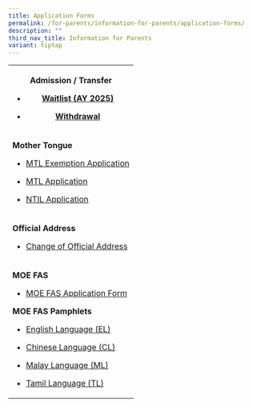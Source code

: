 ```yaml
---
title: Application Forms
permalink: /for-parents/information-for-parents/application-forms/
description: ""
third_nav_title: Information for Parents
variant: tiptap
---
```

<p></p>
<table style="minWidth: 25px">
<colgroup>
<col>
</colgroup>
<tbody>
<tr>
<th rowspan="1" colspan="1">
<p><strong>Admission / Transfer</strong>
</p>
<ul>
<li>
<p><a href="https://drive.google.com/file/d/1dSDOcIVzH5KVm0cnQ_BIc0Hc2Jm7y78c/view?usp=drive_link" rel="noopener noreferrer nofollow" target="_blank">Waitlist (AY 2025)</a>
</p>
</li>
<li>
<p><a href="https://drive.google.com/file/d/1HZy-hCwlKBK7jEy8TtFX01gQ_ba6J2Og/view?usp=drive_link" rel="noopener noreferrer nofollow" target="_blank">Withdrawal</a>
</p>
</li>
</ul>
</th>
</tr>
<tr>
<td rowspan="1" colspan="1">
<p><strong>Mother Tongue</strong>
</p>
<ul>
<li>
<p><a href="https://drive.google.com/file/d/1H5uVSQ1wKScSHig2YDX3J7m2NHUh3skD/view?usp=drive_link" rel="noopener noreferrer nofollow" target="_blank">MTL Exemption Application</a>
</p>
</li>
<li>
<p><a href="https://drive.google.com/file/d/1FXm5FH12qC8FhSjyoVzmtPqq1N8J073f/view?usp=share_link" rel="noopener noreferrer nofollow" target="_blank">MTL Application</a>
</p>
</li>
<li>
<p><a href="https://drive.google.com/file/d/1HSgqTDFpRPGv8gPlQbWPEt_A5iFBW__D/view?usp=drive_link" rel="noopener noreferrer nofollow" target="_blank">NTIL Application</a>
</p>
</li>
</ul>
</td>
</tr>
<tr>
<td rowspan="1" colspan="1">
<p><strong>Official Address</strong>
</p>
<ul data-tight="true" class="tight">
<li>
<p><a href="https://drive.google.com/file/d/1c1Ct_PZFDiWc-qvzHFhUGVaGRarlxbqE/view?usp=drive_link" rel="noopener noreferrer nofollow" target="_blank">Change of Official Address</a>
</p>
</li>
</ul>
</td>
</tr>
<tr>
<td rowspan="1" colspan="1">
<p><strong>MOE FAS</strong>
</p>
<ul>
<li>
<p><a href="https://drive.google.com/file/d/10dI3bjRzvc15utKkDUPk-jcTpnlDT-la/view?usp=drive_link" rel="noopener nofollow" target="_blank">MOE FAS Application Form</a>
</p>
</li>
</ul>
<p><strong>MOE FAS Pamphlets</strong>
</p>
<ul>
<li>
<p><a href="https://drive.google.com/file/d/1uUjA6uh6t1lh1_LKSVVyFWkki1MQ7S4Z/view?usp=drive_link" rel="noopener nofollow" target="_blank">English Language (EL)</a>
</p>
</li>
<li>
<p><a href="https://drive.google.com/file/d/1TET9KmKfReLiSBLU_88LPcwszUfHTWqT/view?usp=drive_link" rel="noopener nofollow" target="_blank">Chinese Language (CL)</a>
</p>
</li>
<li>
<p><a href="https://drive.google.com/file/d/1LlW4Rh86gXn2I1u39m8a0dXIDXyL9094/view?usp=drive_link" rel="noopener nofollow" target="_blank">Malay Language (ML)</a>
</p>
</li>
<li>
<p><a href="https://drive.google.com/file/d/1mYJoTQSFHDKZ_MnqWTGP4kfwhB1wx_kF/view?usp=drive_link" rel="noopener nofollow" target="_blank">Tamil Language (TL)</a>
</p>
</li>
</ul>
</td>
</tr>
</tbody>
</table>
<p>
<br>
<br>
</p>
<p></p>